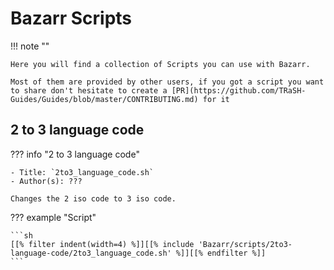 # Bazarr Scripts

!!! note ""

    Here you will find a collection of Scripts you can use with Bazarr.

    Most of them are provided by other users, if you got a script you want to share don't hesitate to create a [PR](https://github.com/TRaSH-Guides/Guides/blob/master/CONTRIBUTING.md) for it

## 2 to 3 language code

??? info "2 to 3 language code"

    - Title: `2to3_language_code.sh`
    - Author(s): ???

    Changes the 2 iso code to 3 iso code.

??? example "Script"

    ```sh
    [[% filter indent(width=4) %]][[% include 'Bazarr/scripts/2to3-language-code/2to3_language_code.sh' %]][[% endfilter %]]
    ```
